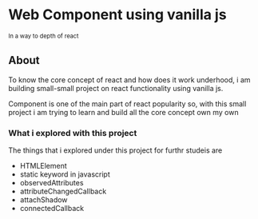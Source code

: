 <h1>Web Component using vanilla js </h1>
<small>In a way to depth of react </small>

<h2>About </h2>
<p>To know the core concept of react and how does it work underhood, i am building small-small project on react functionality using vanilla js.</p>
<p>Component is one of the main part of react 
popularity so, with this small project i am trying to learn and build all the core concept own my own </p>


<h3>What i explored with this project </h3>

<p> The things that i explored under this project for furthr studeis are </p>

<ul>
<li>HTMLElement</li>
<li>static keyword in javascript</li>
<li>observedAttributes</li>
<li>attributeChangedCallback</li>
<li>attachShadow</li>
<li>connectedCallback</li>
</ul>
